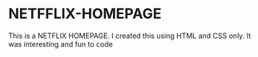 # NETFFLIX-HOMEPAGE
This is a NETFLIX HOMEPAGE. 
I created this using HTML and CSS only. 
It was interesting and fun to code 
